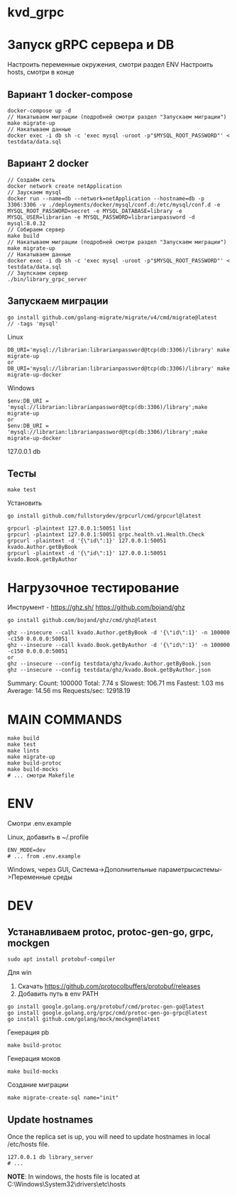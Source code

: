 # kvd_grpc

# Запуск gRPC сервера и DB

Настроить переменные окружения, смотри раздел ENV
Настроить hosts, смотри в конце

## Вариант 1 docker-compose
```
docker-compose up -d
// Накатываем миграции (подробней смотри раздел "Запускаем миграции")
make migrate-up
// Накатываем данные
docker exec -i db sh -c 'exec mysql -uroot -p"$MYSQL_ROOT_PASSWORD"' < testdata/data.sql
```

## Вариант 2 docker
```
// Создаём сеть
docker network create netApplication
// Заускаем mysql
docker run --name=db --network=netApplication --hostname=db -p 3306:3306 -v ./deployments/docker/mysql/conf.d:/etc/mysql/conf.d -e MYSQL_ROOT_PASSWORD=secret -e MYSQL_DATABASE=library -e MYSQL_USER=librarian -e MYSQL_PASSWORD=librarianpassword -d mysql:8.0.32
// Собираем сервер
make build
// Накатываем миграции (подробней смотри раздел "Запускаем миграции")
make migrate-up
// Накатываем данные
docker exec -i db sh -c 'exec mysql -uroot -p"$MYSQL_ROOT_PASSWORD"' < testdata/data.sql
// Заупскаем сервер
./bin/library_grpc_server
```

## Запускаем миграции
```
go install github.com/golang-migrate/migrate/v4/cmd/migrate@latest
// -tags 'mysql'
```

Linux
```
DB_URI='mysql://librarian:librarianpassword@tcp(db:3306)/library' make migrate-up
or
DB_URI='mysql://librarian:librarianpassword@tcp(db:3306)/library' make migrate-up-docker
```
Windows
```
$env:DB_URI = 'mysql://librarian:librarianpassword@tcp(db:3306)/library';make migrate-up
or
$env:DB_URI = 'mysql://librarian:librarianpassword@tcp(db:3306)/library';make migrate-up-docker
```
127.0.0.1 db

## Тесты
```
make test
```

Установить 
```
go install github.com/fullstorydev/grpcurl/cmd/grpcurl@latest
```
```
grpcurl -plaintext 127.0.0.1:50051 list
grpcurl -plaintext 127.0.0.1:50051 grpc.health.v1.Health.Check
grpcurl -plaintext -d '{\"id\":1}' 127.0.0.1:50051 kvado.Author.getByBook
grpcurl -plaintext -d '{\"id\":1}' 127.0.0.1:50051 kvado.Book.getByAuthor
```

# Нагрузочное тестирование
Инструмент - https://ghz.sh/
https://github.com/bojand/ghz
```
go install github.com/bojand/ghz/cmd/ghz@latest
```
```
ghz --insecure --call kvado.Author.getByBook -d '{\"id\":1}' -n 100000 -c150 0.0.0.0:50051
ghz --insecure --call kvado.Book.getByAuthor -d '{\"id\":1}' -n 100000 -c150 0.0.0.0:50051
or
ghz --insecure --config testdata/ghz/kvado.Author.getByBook.json
ghz --insecure --config testdata/ghz/kvado.Book.getByAuthor.json
```

Summary:
  Count:        100000
  Total:        7.74 s
  Slowest:      106.71 ms
  Fastest:      1.03 ms
  Average:      14.56 ms
  Requests/sec: 12918.19

# MAIN COMMANDS
```
make build
make test
make lints
make migrate-up
make build-protoc
make build-mocks
# ... смотри Makefile
```

# ENV
Смотри .env.example

Linux, добавить в ~/.profile
```
ENV_MODE=dev
# ... from .env.example
```

Windows, через GUI, Система->Дополнительные параметрысистемы->Переменные среды

# DEV 

## Устанавливаем protoc, protoc-gen-go, grpc, mockgen

```
sudo apt install protobuf-compiler
```
Для win
1) Скачать https://github.com/protocolbuffers/protobuf/releases 
2) Добавить путь в env PATH


```
go install google.golang.org/protobuf/cmd/protoc-gen-go@latest
go install google.golang.org/grpc/cmd/protoc-gen-go-grpc@latest
go install github.com/golang/mock/mockgen@latest
```

Генерация pb
```
make build-protoc
```
Генерация моков
```
make build-mocks
```
Создание миграции
```
make migrate-create-sql name="init"
```

## Update hostnames
Once the replica set is up, you will need to update hostnames in local /etc/hosts file.
```
127.0.0.1 db library_server
# ...
```
**NOTE**: In windows, the hosts file is located at C:\Windows\System32\drivers\etc\hosts